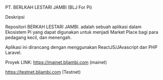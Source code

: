 PT. BERLKAH LESTARI JAMBI (BLJ For Pi)

Deskripsi

Repositori BERKAH LESTARI JAMBI. adalah sebuah aplikasi dalam Ekosistem Pi yang dapat digunakan untuk menjadi Market Place bagi para pedagang kecil, dan menengah.

Aplikasi ini dirancang dengan menggunakan ReactJS/JAvascript dan PHP Laravel. 

Proyek LINK:
https://mainet.bljambi.com (mainet)

https://testnet.bljambi.com (Testnet)

